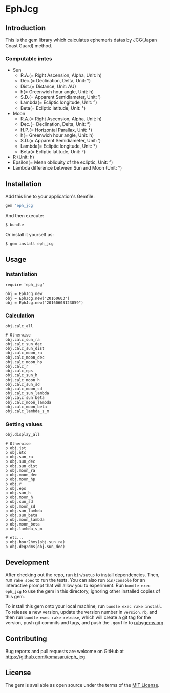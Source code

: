 # EphJcg

## Introduction

This is the gem library which calculates ephemeris datas by JCG(Japan Coast Guard) method.

### Computable imtes

* Sun
  - R.A.(= Right Ascension, Alpha, Unit: h)
  - Dec.(= Declination, Delta, Unit: °)
  - Dist.(= Distance, Unit: AU)
  - h(= Greenwich hour angle, Unit: h)
  - S.D.(= Apparent Semidiameter, Unit: ′)
  - Lambda(= Ecliptic longitude, Unit: °)
  - Beta(= Ecliptic latitude, Unit: °)
* Moon
  - R.A.(= Right Ascension, Alpha, Unit: h)
  - Dec.(= Declination, Delta, Unit: °)
  - H.P.(= Horizontal Parallax, Unit: °)
  - h(= Greenwich hour angle, Unit: h)
  - S.D.(= Apparent Semidiameter, Unit: ′)
  - Lambda(= Ecliptic longitude, Unit: °)
  - Beta(= Ecliptic latitude, Unit: °)
* R (Unit: h)
* Epsilon(= Mean obliquity of the ecliptic, Unit: °)
* Lambda difference between Sun and Moon (Unit: °)

## Installation

Add this line to your application's Gemfile:

```ruby
gem 'eph_jcg'
```

And then execute:

    $ bundle

Or install it yourself as:

    $ gem install eph_jcg

## Usage

### Instantiation

    require 'eph_jcg'
    
    obj = EphJcg.new
    obj = EphJcg.new("20160603")
    obj = EphJcg.new("20160603123059")

### Calculation

    obj.calc_all
    
    # Otherwise
    obj.calc_sun_ra
    obj.calc_sun_dec
    obj.calc_sun_dist
    obj.calc_moon_ra
    obj.calc_moon_dec
    obj.calc_moon_hp
    obj.calc_r
    obj.calc_eps
    obj.calc_sun_h
    obj.calc_moon_h
    obj.calc_sun_sd
    obj.calc_moon_sd
    obj.calc_sun_lambda
    obj.calc_sun_beta
    obj.calc_moon_lambda
    obj.calc_moon_beta
    obj.calc_lambda_s_m

### Getting values

    obj.display_all
    
    # Otherwise
    p obj.jst
    p obj.utc
    p obj.sun_ra
    p obj.sun_dec
    p obj.sun_dist
    p obj.moon_ra
    p obj.moon_dec
    p obj.moon_hp
    p obj.r
    p obj.eps
    p obj.sun_h
    p obj.moon_h
    p obj.sun_sd
    p obj.moon_sd
    p obj.sun_lambda
    p obj.sun_beta
    p obj.moon_lambda
    p obj.moon_beta
    p obj.lambda_s_m
    
    # etc...
    p obj.hour2hms(obj.sun_ra)
    p obj.deg2dms(obj.sun_dec)

## Development

After checking out the repo, run `bin/setup` to install dependencies. Then, run `rake spec` to run the tests. You can also run `bin/console` for an interactive prompt that will allow you to experiment. Run `bundle exec eph_jcg` to use the gem in this directory, ignoring other installed copies of this gem.

To install this gem onto your local machine, run `bundle exec rake install`. To release a new version, update the version number in `version.rb`, and then run `bundle exec rake release`, which will create a git tag for the version, push git commits and tags, and push the `.gem` file to [rubygems.org](https://rubygems.org).

## Contributing

Bug reports and pull requests are welcome on GitHub at https://github.com/komasaru/eph_jcg.


## License

The gem is available as open source under the terms of the [MIT License](http://opensource.org/licenses/MIT).

